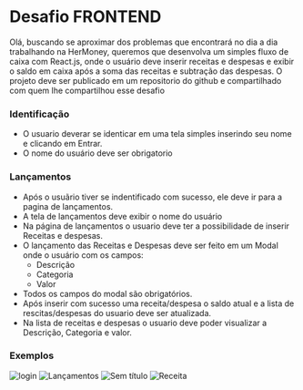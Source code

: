 # Desafio FRONTEND
 Olá, buscando se aproximar dos problemas que encontrará no dia a dia trabalhando na HerMoney, queremos que desenvolva um simples fluxo de caixa com React.js, onde o usuário deve inserir receitas e despesas e exibir o saldo em caixa após a soma das receitas e subtração das despesas.
 O projeto deve ser publicado em um repositorio do github e compartilhado com quem lhe compartilhou esse desafio

### Identificação
- O usuario deverar se identicar em uma tela simples inserindo seu nome e clicando em Entrar.
- O nome do usuário deve ser obrigatorio

### Lançamentos
- Após o usuãrio tiver se indentificado com sucesso, ele deve ir para a pagina de lançamentos.
- A tela de lançamentos deve exibir o nome do usuário
- Na página de lançamentos o usuario deve ter a possibilidade de inserir Receitas e despesas.
- O lançamento das Receitas e Despesas deve ser feito em um Modal onde o usuário com os campos:
  - Descrição
  - Categoria
  - Valor
- Todos os campos do modal são obrigatórios.
- Após inserir com sucesso uma receita/despesa o saldo atual e a lista de rescitas/despesas do usuario deve ser atualizada.
- Na lista de receitas e despesas o usuario deve poder visualizar a Descrição, Categoria e valor.

### Exemplos

![login](https://user-images.githubusercontent.com/13595853/111011017-e5d12280-8376-11eb-821a-896b4381b820.png)
![Lançamentos](https://user-images.githubusercontent.com/13595853/111011051-013c2d80-8377-11eb-8d1a-fd7ea7fdef7b.png)
![Sem título](https://user-images.githubusercontent.com/13595853/111011023-ec5f9a00-8376-11eb-98fe-706d951dbd2b.png)
![Receita](https://user-images.githubusercontent.com/13595853/111011025-ed90c700-8376-11eb-99f1-c96dde6d4a56.png)
